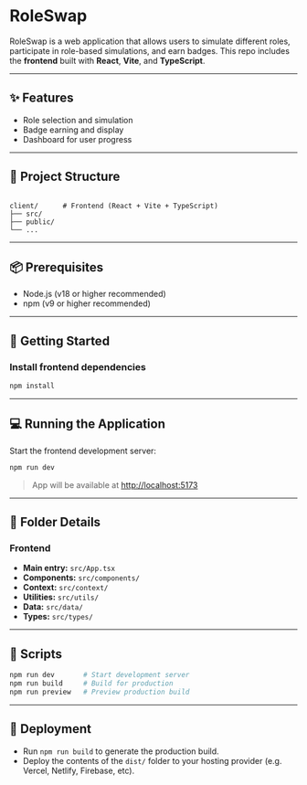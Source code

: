 # RoleSwap

RoleSwap is a web application that allows users to simulate different roles, participate in role-based simulations, and earn badges. This repo includes the **frontend** built with **React**, **Vite**, and **TypeScript**.

---

## ✨ Features

* Role selection and simulation
* Badge earning and display
* Dashboard for user progress

---

## 🧱 Project Structure

```

client/      # Frontend (React + Vite + TypeScript)
├── src/
├── public/
└── ...

```

---

## 📦 Prerequisites

* Node.js (v18 or higher recommended)
* npm (v9 or higher recommended)

---

## 🚀 Getting Started

### Install frontend dependencies

```bash
npm install
```

---

## 💻 Running the Application

Start the frontend development server:

```bash
npm run dev
```

> App will be available at [http://localhost:5173](http://localhost:5173)

---

## 📁 Folder Details

### Frontend

* **Main entry:** `src/App.tsx`
* **Components:** `src/components/`
* **Context:** `src/context/`
* **Utilities:** `src/utils/`
* **Data:** `src/data/`
* **Types:** `src/types/`

---

## 🔧 Scripts

```bash
npm run dev       # Start development server
npm run build     # Build for production
npm run preview   # Preview production build
```

---

## 🚢 Deployment

* Run `npm run build` to generate the production build.
* Deploy the contents of the `dist/` folder to your hosting provider (e.g. Vercel, Netlify, Firebase, etc).
